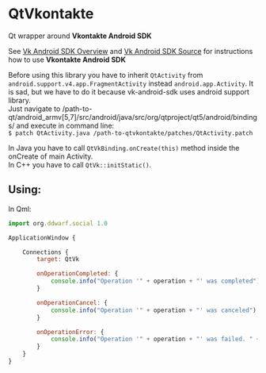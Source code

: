 # QtVkontakte
Qt wrapper around **Vkontakte Android SDK**

See [Vk Android SDK Overview](https://vk.com/dev/android_sdk) and [Vk Android SDK Source](https://github.com/VKCOM/vk-android-sdk) for instructions how to use **Vkontakte Android SDK**

Before using this library you have to inherit `QtActivity` from `android.support.v4.app.FragmentActivity` instead `android.app.Activity`. It is sad, but we have to do it because vk-android-sdk uses android support library.  
Just navigate to /path-to-qt/android_armv[5,7]/src/android/java/src/org/qtproject/qt5/android/bindings/ and execute in command line:  
`$ patch QtActivity.java /path-to-qtvkontakte/patches/QtActivity.patch`  

In Java you have to call `QtVkBinding.onCreate(this)` method inside the onCreate of main Activity.  
In C++ you have to call `QtVk::initStatic()`.

Using:
------

In Qml:

```javascript
import org.ddwarf.social 1.0

ApplicationWindow {

    Connections {
        target: QtVk

        onOperationCompleted: {
            console.info("Operation '" + operation + "' was completed")
        }

        onOperationCancel: {
            console.info("Operation '" + operation + "' was canceled")
        }

        onOperationError: {
            console.info("Operation '" + operation + "' was failed. " + error)
        }
    }
}
```
